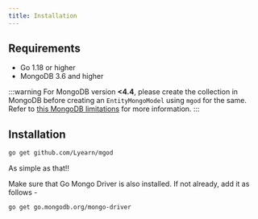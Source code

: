 ```yaml
---
title: Installation
---
```


## Requirements

- Go 1.18 or higher
- MongoDB 3.6 and higher

:::warning
For MongoDB version **\<4.4**, please create the collection in MongoDB before creating an `EntityMongoModel` using `mgod` for the same.
Refer to [this MongoDB limitations](https://www.mongodb.com/docs/manual/reference/limits/#operations) for more information.
:::

## Installation

```bash
go get github.com/Lyearn/mgod
```

As simple as that!!

Make sure that Go Mongo Driver is also installed. If not already, add it as follows -

```bash
go get go.mongodb.org/mongo-driver
```
